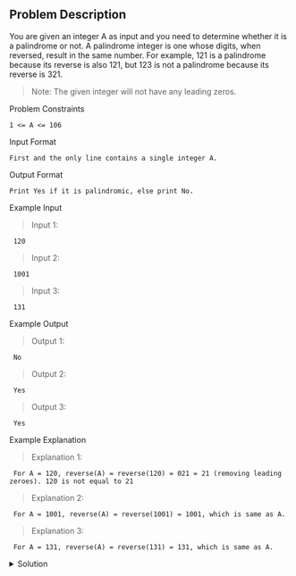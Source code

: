 ## Problem Description

You are given an integer A as input and you need to determine whether it is a palindrome or not.
A palindrome integer is one whose digits, when reversed, result in the same number.
For example, 121 is a palindrome because its reverse is also 121, but 123 is not a palindrome because its reverse is 321.

>Note: The given integer will not have any leading zeros.


Problem Constraints
```
1 <= A <= 106
```


Input Format
```
First and the only line contains a single integer A.
```


Output Format
```
Print Yes if it is palindromic, else print No.
```


Example Input

>Input 1:
```
 120 
```

>Input 2:
```
 1001 
```

>Input 3:
```
 131 
```

Example Output

>Output 1:
```
 No 
```

>Output 2:
```
 Yes 
```

>Output 3:
```
 Yes 
```

Example Explanation

>Explanation 1:
```
 For A = 120, reverse(A) = reverse(120) = 021 = 21 (removing leading zeroes). 120 is not equal to 21 
```

>Explanation 2:
```
 For A = 1001, reverse(A) = reverse(1001) = 1001, which is same as A.
```

>Explanation 3:
```
 For A = 131, reverse(A) = reverse(131) = 131, which is same as A. 
```

<details>
  <summary>Solution</summary>
    Solution is not yet added!